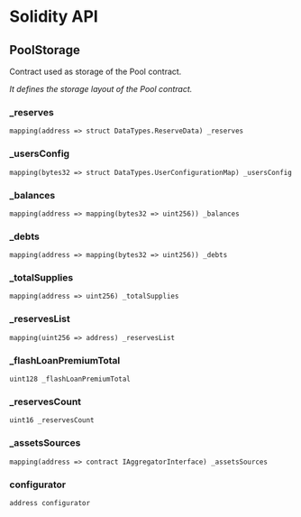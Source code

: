 # Solidity API

## PoolStorage

Contract used as storage of the Pool contract.

_It defines the storage layout of the Pool contract._

### _reserves

```solidity
mapping(address => struct DataTypes.ReserveData) _reserves
```

### _usersConfig

```solidity
mapping(bytes32 => struct DataTypes.UserConfigurationMap) _usersConfig
```

### _balances

```solidity
mapping(address => mapping(bytes32 => uint256)) _balances
```

### _debts

```solidity
mapping(address => mapping(bytes32 => uint256)) _debts
```

### _totalSupplies

```solidity
mapping(address => uint256) _totalSupplies
```

### _reservesList

```solidity
mapping(uint256 => address) _reservesList
```

### _flashLoanPremiumTotal

```solidity
uint128 _flashLoanPremiumTotal
```

### _reservesCount

```solidity
uint16 _reservesCount
```

### _assetsSources

```solidity
mapping(address => contract IAggregatorInterface) _assetsSources
```

### configurator

```solidity
address configurator
```

